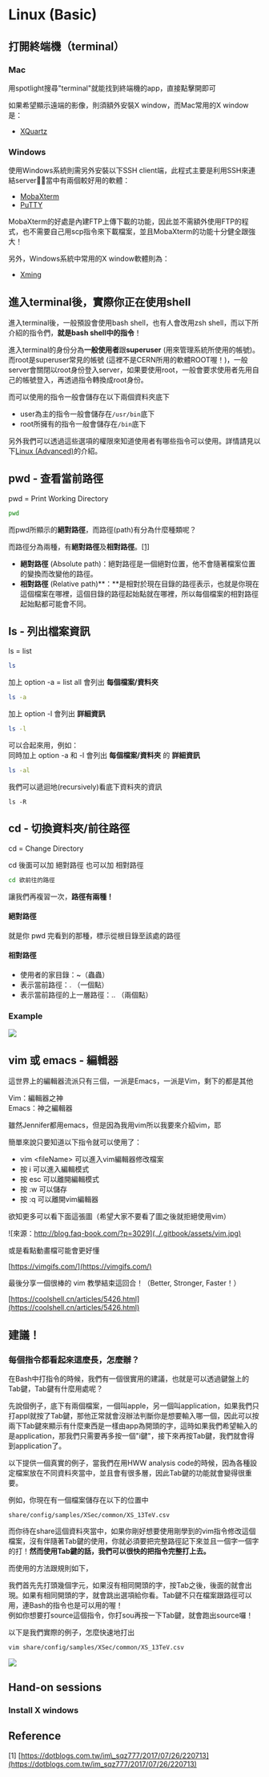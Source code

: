 # Linux \(Basic\)

## 打開終端機（terminal）

### Mac

用spotlight搜尋"terminal"就能找到終端機的app，直接點擊開即可

如果希望顯示遠端的影像，則須額外安裝X window，而Mac常用的X window是：

* [XQuartz](https://www.xquartz.org/)

### Windows

使用Windows系統則需另外安裝以下SSH client端，此程式主要是利用SSH來連結server，當中有兩個較好用的軟體：

* [MobaXterm](https://mobaxterm.mobatek.net/)
* [PuTTY](https://www.putty.org/)

MobaXterm的好處是內建FTP上傳下載的功能，因此並不需額外使用FTP的程式，也不需要自己用scp指令來下載檔案，並且MobaXterm的功能十分健全跟強大！

另外，Windows系統中常用的X window軟體則為：

* [Xming](http://www.straightrunning.com/XmingNotes/)

## 進入terminal後，實際你正在使用shell

進入terminal後，一般預設會使用bash shell，也有人會改用zsh shell，而以下所介紹的指令們，**就是bash shell中的指令**！

進入terminal的身份分為**一般使用者**跟**superuser** \(用來管理系統所使用的帳號\)。而root是superuser常見的帳號 \(這裡不是CERN所用的軟體ROOT喔！\)，一般server會關閉以root身份登入server，如果要使用root，一般會要求使用者先用自己的帳號登入，再透過指令轉換成root身份。

而可以使用的指令一般會儲存在以下兩個資料夾底下

* user為主的指令一般會儲存在`/usr/bin`底下
* root所擁有的指令一般會儲存在`/bin`底下

另外我們可以透過這些選項的權限來知道使用者有哪些指令可以使用。詳情請見以下[Linux \(Advanced\)](linux-advanced.md#ls)的介紹。

## pwd - 查看當前路徑

pwd = Print Working Directory

```bash
pwd
```

而pwd所顯示的**絕對路徑**，而路徑\(path\)有分為什麼種類呢？

而路徑分為兩種，有**絕對路徑**及**相對路徑**。[\[1\]](https://dotblogs.com.tw/im_sqz777/2017/07/26/220713)

* **絕對路徑** \(Absolute path\)：絕對路徑是一個絕對位置，他不會隨著檔案位置的變換而改變他的路徑。
* **相對路徑** \(Relative path\)**：**是相對於現在目錄的路徑表示，也就是你現在這個檔案在哪裡，這個目錄的路徑起始點就在哪裡，所以每個檔案的相對路徑起始點都可能會不同。

## ls - 列出檔案資訊

ls = list

```bash
ls
```

加上 option -a = list all 會列出 **每個檔案/資料夾**

```bash
ls -a
```

加上 option -l 會列出 **詳細資訊**

```bash
ls -l
```

可以合起來用，例如：  
同時加上 option -a 和 -l 會列出 **每個檔案/資料夾** 的 **詳細資訊**

```bash
ls -al
```

我們可以遞迴地\(recursively\)看底下資料夾的資訊

```text
ls -R
```

## cd - 切換資料夾/前往路徑

cd = Change Directory

cd 後面可以加 絕對路徑 也可以加 相對路徑

```bash
cd 欲前往的路徑
```

讓我們再複習一次，**路徑有兩種！**

#### 絕對路徑

就是你 pwd 完看到的那種，標示從根目錄至該處的路徑

#### 相對路徑

* 使用者的家目錄：~（蟲蟲）
* 表示當前路徑：. （一個點）
* 表示當前路徑的上一層路徑：.. （兩個點）

### Example

![](../.gitbook/assets/screen-shot-20190116-xia-wu-4.46.00.png)

## vim 或 emacs - 編輯器

這世界上的編輯器流派只有三個，一派是Emacs，一派是Vim，剩下的都是其他

Vim：編輯器之神  
Emacs：神之編輯器

雖然Jennifer都用emacs，但是因為我用vim所以我要來介紹vim，耶

簡單來說只要知道以下指令就可以使用了：

* vim &lt;fileName&gt; 可以進入vim編輯器修改檔案
* 按 i 可以進入編輯模式
* 按 esc 可以離開編輯模式
* 按 :w 可以儲存
* 按 :q 可以離開vim編輯器



欲知更多可以看下面這張圖（希望大家不要看了圖之後就拒絕使用vim）

![&#x4F86;&#x6E90;&#xFF1A;http://blog.faq-book.com/?p=3029](../.gitbook/assets/vim.jpg)

或是看點動畫檔可能會更好懂

[https://vimgifs.com/](https://vimgifs.com/)

最後分享一個很棒的 vim 教學結束這回合！（Better, Stronger, Faster！）

[https://coolshell.cn/articles/5426.html](https://coolshell.cn/articles/5426.html)

## 建議！

### 每個指令都看起來這麼長，怎麼辦？

在Bash中打指令的時候，我們有一個很實用的建議，也就是可以透過鍵盤上的Tab鍵，Tab鍵有什麼用處呢？

先說個例子，底下有兩個檔案，一個叫apple，另一個叫application，如果我們只打appl就按了Tab鍵，那他正常就會沒辦法判斷你是想要輸入哪一個，因此可以按兩下Tab鍵來顯示有什麼東西是一樣由app為開頭的字，這時如果我們希望輸入的是application，那我們只需要再多按一個"i鍵"，接下來再按Tab鍵，我們就會得到application了。

以下提供一個真實的例子，當我們在用HWW analysis code的時候，因為各種設定檔案放在不同資料夾當中，並且會有很多層，因此Tab鍵的功能就會變得很重要。

例如，你現在有一個檔案儲存在以下的位置中

```text
share/config/samples/XSec/common/XS_13TeV.csv
```

而你待在share這個資料夾當中，如果你剛好想要使用剛學到的vim指令修改這個檔案，沒有伴隨著Tab鍵的使用，你就必須要把完整路徑記下來並且一個字一個字的打！**然而使用Tab鍵的話，我們可以很快的把指令完整打上去。**

而使用的方法跟規則如下，

我們首先先打頭幾個字元，如果沒有相同開頭的字，按Tab之後，後面的就會出現。如果有相同開頭的字，就會跳出選項給你看。Tab鍵不只在檔案跟路徑可以用，連Bash的指令也是可以用的喔！  
例如你想要打source這個指令，你打sou再按一下Tab鍵，就會跑出source囉！

以下是我們實際的例子，怎麼快速地打出

```bash
vim share/config/samples/XSec/common/XS_13TeV.csv
```

![](../.gitbook/assets/tab.gif)

## Hand-on sessions

### Install X windows



## Reference

\[1\] [https://dotblogs.com.tw/im\_sqz777/2017/07/26/220713](https://dotblogs.com.tw/im_sqz777/2017/07/26/220713)



